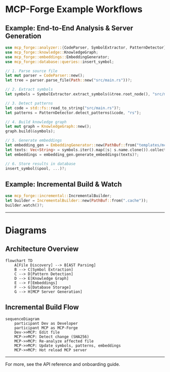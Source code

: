 # MCP-Forge Example Workflows

## Example: End-to-End Analysis & Server Generation

```rust
use mcp_forge::analyzer::{CodeParser, SymbolExtractor, PatternDetector};
use mcp_forge::knowledge::KnowledgeGraph;
use mcp_forge::embeddings::EmbeddingGenerator;
use mcp_forge::database::queries::insert_symbol;

// 1. Parse source file
let mut parser = CodeParser::new();
let tree = parser.parse_file(Path::new("src/main.rs"))?;

// 2. Extract symbols
let symbols = SymbolExtractor.extract_symbols(&tree.root_node(), "src/main.rs");

// 3. Detect patterns
let code = std::fs::read_to_string("src/main.rs")?;
let patterns = PatternDetector.detect_patterns(&code, "rs");

// 4. Build knowledge graph
let mut graph = KnowledgeGraph::new();
graph.build(&symbols);

// 5. Generate embeddings
let embedding_gen = EmbeddingGenerator::new(PathBuf::from("templates/mcp-server"), "all-MiniLM-L6-v2".to_string());
let texts: Vec<String> = symbols.iter().map(|s| s.name.clone()).collect();
let embeddings = embedding_gen.generate_embeddings(texts)?;

// 6. Store results in database
insert_symbol(&pool, ...)?;
```

## Example: Incremental Build & Watch

```rust
use mcp_forge::incremental::IncrementalBuilder;
let builder = IncrementalBuilder::new(PathBuf::from(".cache"));
builder.watch()?;
```

---

# Diagrams

## Architecture Overview

```mermaid
flowchart TD
    A[File Discovery] --> B[AST Parsing]
    B --> C[Symbol Extraction]
    C --> D[Pattern Detection]
    D --> E[Knowledge Graph]
    E --> F[Embeddings]
    F --> G[Database Storage]
    G --> H[MCP Server Generation]
```

## Incremental Build Flow

```mermaid
sequenceDiagram
    participant Dev as Developer
    participant MCP as MCP-Forge
    Dev->>MCP: Edit file
    MCP->>MCP: Detect change (SHA256)
    MCP->>MCP: Re-analyze affected file
    MCP->>MCP: Update symbols, patterns, embeddings
    MCP->>MCP: Hot reload MCP server
```

---

For more, see the API reference and onboarding guide.
